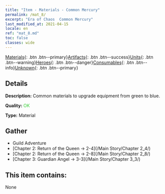 ```yaml
---
title: "Item - Materials - Common Mercury"
permalink: /mat_8/
excerpt: "Era of Chaos  Common Mercury"
last_modified_at: 2021-04-15
locale: en
ref: "mat_8.md"
toc: false
classes: wide
---
```

 [Materials](/Items/){: .btn .btn--primary}[Artifacts](/Items/Artifacts/){: .btn .btn--success}[Units](/Items/Units/){: .btn .btn--warning}[Heroes](/Items/Heroes/){: .btn .btn--danger}[Consumables](/Items/Consumables/){: .btn .btn--info}[Unknown](/Items/Unknown/){: .btn .btn--primary}

## Details
 **Description:** Common materials to upgrade equipment from green to blue.

 **Quality:** <span style="color: #32CD32">OK</span>

 **Type:** Material

## Gather

*    Guild Adventure 
*    [Chapter 2: Return of the Queen -> 2-4](/Main Story/Chapter 2_4/) 
*    [Chapter 2: Return of the Queen -> 2-8](/Main Story/Chapter 2_8/) 
*    [Chapter 3: Guardian Angel -> 3-3](/Main Story/Chapter 3_3/) 

## This item contains:

  None

